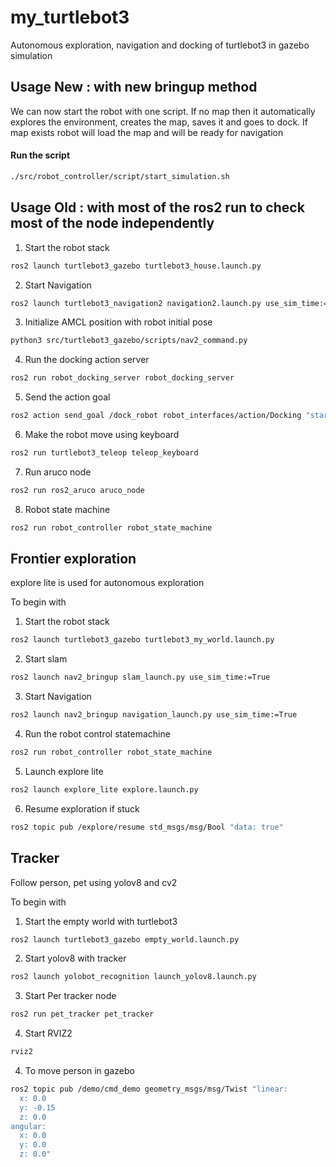 # my_turtlebot3
Autonomous exploration, navigation and docking of turtlebot3 in gazebo simulation

<!-- USAGE -->

## Usage New : with new bringup method

We can now start the robot with one script.
If no map then it automatically explores the environment, creates the map, saves it and goes to dock.
If map exists robot will load the map and will be ready for navigation
#### Run the script
```sh
./src/robot_controller/script/start_simulation.sh
```

## Usage Old : with most of the ros2 run to check most of the node independently
1. Start the robot stack
```sh
ros2 launch turtlebot3_gazebo turtlebot3_house.launch.py
```
2. Start Navigation
```sh
ros2 launch turtlebot3_navigation2 navigation2.launch.py use_sim_time:=True map:=my_house.yaml
```
3. Initialize AMCL position with robot initial pose
```sh
python3 src/turtlebot3_gazebo/scripts/nav2_command.py
```
4. Run the docking action server
```sh
ros2 run robot_docking_server robot_docking_server
```
5. Send the action goal
```sh
ros2 action send_goal /dock_robot robot_interfaces/action/Docking "start_docking: true"
```
6. Make the robot move using keyboard
```sh
ros2 run turtlebot3_teleop teleop_keyboard
```
7. Run aruco node
```sh
ros2 run ros2_aruco aruco_node
```
8. Robot state machine
```sh
ros2 run robot_controller robot_state_machine
```

## Frontier exploration
explore lite is used for autonomous exploration

To begin with

1. Start the robot stack
```sh
ros2 launch turtlebot3_gazebo turtlebot3_my_world.launch.py
```
2. Start slam
```sh
ros2 launch nav2_bringup slam_launch.py use_sim_time:=True
```
3. Start Navigation
```sh
ros2 launch nav2_bringup navigation_launch.py use_sim_time:=True
```
4. Run the robot control statemachine 
```sh
ros2 run robot_controller robot_state_machine
```
5. Launch explore lite 
```sh
ros2 launch explore_lite explore.launch.py
```
6. Resume exploration if stuck 
```sh
ros2 topic pub /explore/resume std_msgs/msg/Bool "data: true"
```
## Tracker
Follow person, pet using yolov8 and cv2

To begin with

1. Start the empty world with turtlebot3
```sh
ros2 launch turtlebot3_gazebo empty_world.launch.py
```
2. Start yolov8 with tracker
```sh
ros2 launch yolobot_recognition launch_yolov8.launch.py
```
3. Start Per tracker node
```sh
ros2 run pet_tracker pet_tracker
```
4. Start RVIZ2
```sh
rviz2
```
4. To move person in gazebo
```sh
ros2 topic pub /demo/cmd_demo geometry_msgs/msg/Twist "linear:
  x: 0.0
  y: -0.15
  z: 0.0
angular:
  x: 0.0
  y: 0.0
  z: 0.0"
```